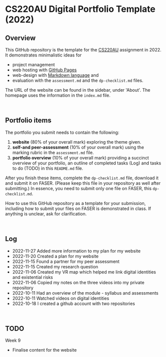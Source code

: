 # CS220AU Digital Portfolio Template (2022)
## Overview
This GitHub repository is the template for the [CS220AU](https://github.com/khofstadter/CS220AU) assignment in 2022. It demonstrates minimalistic ideas for 

- project management
- web hosting with [GitHub Pages](https://pages.github.com/) 
- web-design with [Markdown language](https://guides.github.com/features/mastering-markdown/) and
- evaluation with the `assessment.md` and the `dp-checklist.md` files. 

The URL of the website can be found in the sidebar, under 'About'. The homepage uses the information in the `index.md` file.

<br>

## Portfolio items
The portfolio you submit needs to contain the following:

1. **website** (80% of your overall mark) exploring the theme given.
2. **self-and peer-assessment** (10% of your overall mark) using the marking rubric in the `assessment.md` file.
3. **portfolio overview** (10% of your overall mark) providing a succinct overview of your portfolio, an outline of completed tasks (Log) and tasks to do (TODO) in this `README.md` file.

After you finish these items, complete the `dp-checklist.md` file, download it and submit it on FASER. (Please keep this file in your repository as well after submitting.) In essence, you need to submit only one file on FASER, this `dp-checklist.md`. 

How to use this GitHub repository as a template for your submission, including how to submit your files on FASER is demonstrated in class. If anything is unclear, ask for clarification. 

<br>

## Log
- 2022-11-27 Added more information to my plan for my website
- 2022-11-20 Created a plan for my website 
- 2022-11-15 Found a partner for my peer assessment
- 2022-11-15 Created my research question  
- 2022-11-06 Created my VR map which helped me link digital identities and existential risks 
- 2022-11-06 Copied my notes on the three videos into my private repository 
- 2022-10-11 Had an overview of the module - syllabus and assessments 
- 2022-10-11 Watched videos on digital identities
- 2022-10-18 I created a github account with two repositories 

<br>

## TODO
Week 9 
- Finalise content for the website 
